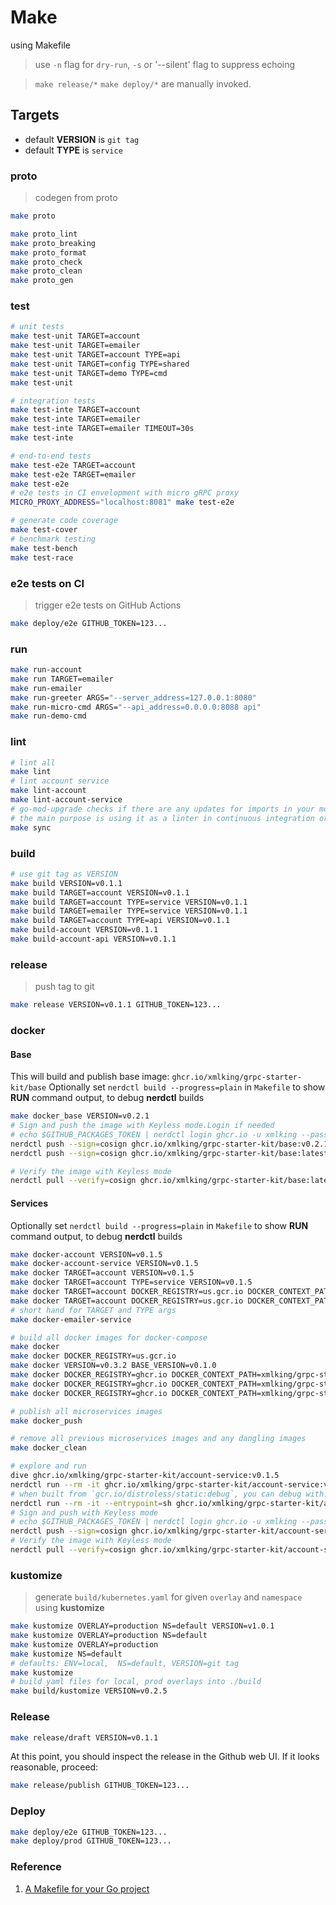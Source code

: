 # Make

using Makefile

> use `-n` flag for `dry-run`, `-s` or '--silent' flag to suppress echoing<br />

> `make release/*` `make deploy/*` are manually invoked.

## Targets

- default **VERSION** is `git tag`
- default **TYPE** is `service`

### proto

> codegen from proto

```bash
make proto
```

```bash
make proto_lint
make proto_breaking
make proto_format
make proto_check
make proto_clean
make proto_gen
```

### test

```bash
# unit tests
make test-unit TARGET=account
make test-unit TARGET=emailer
make test-unit TARGET=account TYPE=api
make test-unit TARGET=config TYPE=shared
make test-unit TARGET=demo TYPE=cmd
make test-unit

# integration tests
make test-inte TARGET=account
make test-inte TARGET=emailer
make test-inte TARGET=emailer TIMEOUT=30s
make test-inte

# end-to-end tests
make test-e2e TARGET=account
make test-e2e TARGET=emailer
make test-e2e
# e2e tests in CI envelopment with micro gRPC proxy
MICRO_PROXY_ADDRESS="localhost:8081" make test-e2e

# generate code coverage
make test-cover
# benchmark testing
make test-bench
make test-race

```

### e2e tests on CI

> trigger e2e tests on GitHub Actions

```bash
make deploy/e2e GITHUB_TOKEN=123...
```

### run

```bash
make run-account
make run TARGET=emailer
make run-emailer
make run-greeter ARGS="--server_address=127.0.0.1:8080"
make run-micro-cmd ARGS="--api_address=0.0.0.0:8088 api"
make run-demo-cmd
```

### lint

```bash
# lint all
make lint
# lint account service
make lint-account
make lint-account-service
# go-mod-upgrade checks if there are any updates for imports in your module.
# the main purpose is using it as a linter in continuous integration or in development process.
make sync
```

### build

```bash
# use git tag as VERSION
make build VERSION=v0.1.1
make build TARGET=account VERSION=v0.1.1
make build TARGET=account TYPE=service VERSION=v0.1.1
make build TARGET=emailer TYPE=service VERSION=v0.1.1
make build TARGET=account TYPE=api VERSION=v0.1.1
make build-account VERSION=v0.1.1
make build-account-api VERSION=v0.1.1
```

### release

> push tag to git

```bash
make release VERSION=v0.1.1 GITHUB_TOKEN=123...
```

### docker

#### Base
This will build and publish base image: `ghcr.io/xmlking/grpc-starter-kit/base`
Optionally set `nerdctl build --progress=plain` in `Makefile` to show **RUN** command output, to debug **nerdctl** builds

```bash
make docker_base VERSION=v0.2.1
# Sign and push the image with Keyless mode.Login if needed
# echo $GITHUB_PACKAGES_TOKEN | nerdctl login ghcr.io -u xmlking --password-stdin
nerdctl push --sign=cosign ghcr.io/xmlking/grpc-starter-kit/base:v0.2.1
nerdctl push --sign=cosign ghcr.io/xmlking/grpc-starter-kit/base:latest

# Verify the image with Keyless mode
nerdctl pull --verify=cosign ghcr.io/xmlking/grpc-starter-kit/base:latest
```

#### Services
Optionally set `nerdctl build --progress=plain` in `Makefile` to show **RUN** command output, to debug **nerdctl** builds

```bash
make docker-account VERSION=v0.1.5
make docker-account-service VERSION=v0.1.5
make docker TARGET=account VERSION=v0.1.5
make docker TARGET=account TYPE=service VERSION=v0.1.5
make docker TARGET=account DOCKER_REGISTRY=us.gcr.io DOCKER_CONTEXT_PATH=<MY_PROJECT_ID>/grpc-starter-kit
make docker TARGET=account DOCKER_REGISTRY=us.gcr.io DOCKER_CONTEXT_PATH=<MY_PROJECT_ID>/grpc-starter-kit BASE_VERSION=v0.2.1
# short hand for TARGET and TYPE args
make docker-emailer-service

# build all docker images for docker-compose
make docker
make docker DOCKER_REGISTRY=us.gcr.io
make docker VERSION=v0.3.2 BASE_VERSION=v0.1.0
make docker DOCKER_REGISTRY=ghcr.io DOCKER_CONTEXT_PATH=xmlking/grpc-starter-kit
make docker DOCKER_REGISTRY=ghcr.io DOCKER_CONTEXT_PATH=xmlking/grpc-starter-kit VERSION=v0.2.9
make docker DOCKER_REGISTRY=ghcr.io DOCKER_CONTEXT_PATH=xmlking/grpc-starter-kit VERSION=v0.2.9 BASE_VERSION=v0.1.0

# publish all microservices images
make docker_push

# remove all previous microservices images and any dangling images
make docker_clean

# explore and run
dive ghcr.io/xmlking/grpc-starter-kit/account-service:v0.1.5
nerdctl run --rm -it ghcr.io/xmlking/grpc-starter-kit/account-service:v0.1.5
# when built from `gcr.io/distroless/static:debug`, you can debug with:
nerdctl run --rm -it --entrypoint=sh ghcr.io/xmlking/grpc-starter-kit/account-service:v0.1.5 
# Sign and push with Keyless mode
# echo $GITHUB_PACKAGES_TOKEN | nerdctl login ghcr.io -u xmlking --password-stdin
nerdctl push --sign=cosign ghcr.io/xmlking/grpc-starter-kit/account-service:v0.1.5
# Verify the image with Keyless mode
nerdctl pull --verify=cosign ghcr.io/xmlking/grpc-starter-kit/account-service:v0.1.5
```


### kustomize

> generate `build/kubernetes.yaml` for given `overlay` and `namespace` using **kustomize**

```bash
make kustomize OVERLAY=production NS=default VERSION=v1.0.1
make kustomize OVERLAY=production NS=default
make kustomize OVERLAY=production
make kustomize NS=default
# defaults: ENV=local,  NS=default, VERSION=git tag
make kustomize
# build yaml files for local, prod overlays into ./build
make build/kustomize VERSION=v0.2.5
```

### Release

```bash
make release/draft VERSION=v0.1.1
```

At this point, you should inspect the release in the Github web UI. If it looks reasonable, proceed:

```bash
make release/publish GITHUB_TOKEN=123...
```

### Deploy

```bash
make deploy/e2e GITHUB_TOKEN=123...
make deploy/prod GITHUB_TOKEN=123...
```

### Reference

1. [A Makefile for your Go project](https://vincent.bernat.ch/en/blog/2019-makefile-build-golang)
